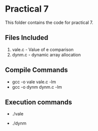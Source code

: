 # Practical 7

This folder contains the code for practical 7.

## Files Included
1. vale.c  - Value of e comparison
2. dynm.c -  dynamic array allocation

## Compile Commands

* gcc -o vale vale.c -lm
* gcc -o dynm dynm.c -lm


## Execution commands

* ./vale


* ./dynm


